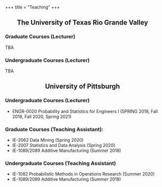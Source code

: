 +++
title = "Teaching"
+++

<center><h2>The University of Texas Rio Grande Valley</h2></center>

### Graduate Courses (Lecturer)

TBA

### Undergraduate Courses (Lecturer)

TBA

<center><h2>University of Pittsburgh</h2></center>

### Undergraduate Courses (Lecturer)

- ENGR-0020 Probability and Statistics for Engineers I (SPRING 2018, Fall 2018, Fall 2020, Spring 2021)

### Graduate Courses (Teaching Assistant):
- IE-2062 Data Mining (Spring 2020)
- IE-2007 Statistics and Data Analysis (Spring 2020)
- IE-1089/2089 Additive Manufacturing (Summer 2018) 

### Undergraduate Courses (Teaching Assistant)
- IE-1082 Probabilistic Methods in Operations Research (Summer 2020)
- IE-1089/2089 Additive Manufacturing (Summer 2018)

&nbsp;

&nbsp;

&nbsp;

&nbsp;